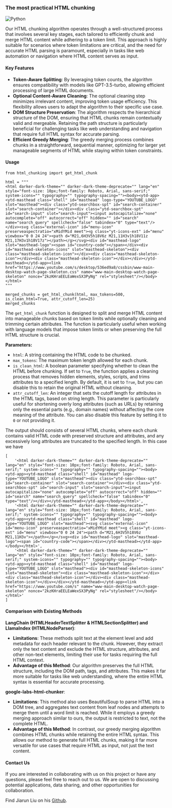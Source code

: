 ###  The most practical HTML chunking

![Python](https://img.shields.io/badge/-Python-3776AB?style=plastic&logo=python&logoColor=white)

Our HTML chunking algorithm operates through a well-structured process that involves several key stages, each tailored to efficiently chunk and merge HTML content while adhering to a token limit. This approach is highly suitable for scenarios where token limitations are critical, and the need for accurate HTML parsing is paramount, especially in tasks like web automation or navigation where HTML content serves as input.

#### Key Features
- **Token-Aware Splitting**: By leveraging token counts, the algorithm ensures compatibility with models like GPT-3.5-turbo, allowing efficient processing of large HTML documents.
- **Optional Content-Aware Cleaning**: The optional cleaning step minimizes irrelevant content, improving token usage efficiency. This flexibility allows users to adapt the algorithm to their specific use case.
- **DOM Structure Preservation**: The algorithm respects the hierarchical structure of the DOM, ensuring that HTML chunks remain contextually valid and mergeable. Retaining the path structure is particularly beneficial for challenging tasks like web understanding and navigation that require full HTML syntax for accurate parsing.
- **Efficient Greedy Merging**: The greedy merging process combines chunks in a straightforward, sequential manner, optimizing for larger yet manageable segments of HTML while staying within token constraints.

#### Usage

```
from html_chunking import get_html_chunk

html = """
<html darker-dark-theme="" darker-dark-theme-deprecate="" lang="en" style="font-size: 10px;font-family: Roboto, Arial, sans-serif;" system-icons="" typography="" typography-spacing=""><body><ytd-app><ytd-masthead class="shell" id="masthead" logo-type="YOUTUBE_LOGO" slot="masthead"><div class="ytd-searchbox-spt" id="search-container" slot="search-container"></div><div class="ytd-searchbox-spt" id="search-input" slot="search-input"><input autocapitalize="none" autocomplete="off" autocorrect="off" hidden="" id="search" name="search_query" spellcheck="false" tabindex="0" type="text"/></div><svg class="external-icon" id="menu-icon" preserveaspectratio="xMidYMid meet"><g class="yt-icons-ext" id="menu" viewbox="0 0 24 24"><path d="M21,6H3V5h18V6z M21,11H3v1h18V11z M21,17H3v1h18V17z"></path></g></svg><div id="masthead-logo" slot="masthead-logo"><span id="country-code"></span></div><div id="masthead-skeleton-icons" slot="masthead-skeleton"><div class="masthead-skeleton-icon"></div><div class="masthead-skeleton-icon"></div><div class="masthead-skeleton-icon"></div></div></ytd-masthead></ytd-app><link href="https://www.youtube.com/s/desktop/536ed9a8/cssbin/www-main-desktop-watch-page-skeleton.css" name="www-main-desktop-watch-page-skeleton" nonce="2kzKHraEELEaWexSX3PyNg" rel="stylesheet"/></body></html>
"""

merged_chunks = get_html_chunk(html, max_tokens=500, is_clean_html=True, attr_cutoff_len=25)
merged_chunks
```

The `get_html_chunk` function is designed to split and merge HTML content into manageable chunks based on token limits while optionally cleaning and trimming certain attributes. The function is particularly useful when working with language models that impose token limits or when preserving the full HTML structure is crucial.

**Parameters:**

- `html`: A string containing the HTML code to be chunked.
- `max_tokens`: The maximum token length allowed for each chunk.
- `is_clean_html`: A boolean parameter specifying whether to clean the HTML before chunking. If set to `True`, the function applies a cleaning process that removes hidden elements, styles, scripts, and trims attributes to a specified length. By default, it is set to `True`, but you can disable this to retain the original HTML without cleaning.
- `attr_cutoff_len`: An integer that sets the cutoff length for attributes in the HTML tags, based on string length. This parameter is particularly useful for shortening overly long attributes (such as URLs) by retaining only the essential parts (e.g., domain names) without affecting the core meaning of the attribute. You can also disable this feature by setting it to `0` or not providing it.

The output should consists of several HTML chunks, where each chunk contains valid HTML code with preserved structure and attributes, and any excessively long attributes are truncated to the specified length. In this case we have

```
[
    '<html darker-dark-theme="" darker-dark-theme-deprecate="" lang="en" style="font-size: 10px;font-family: Roboto, Arial, sans-serif;" system-icons="" typography="" typography-spacing=""><body><ytd-app><ytd-masthead class="shell" id="masthead" logo-type="YOUTUBE_LOGO" slot="masthead"><div class="ytd-searchbox-spt" id="search-container" slot="search-container"></div><div class="ytd-searchbox-spt" id="search-input" slot="search-input"><input autocapitalize="none" autocomplete="off" autocorrect="off" hidden="" id="search" name="search_query" spellcheck="false" tabindex="0" type="text"/></div></ytd-masthead></ytd-app></body></html>', 
    '<html darker-dark-theme="" darker-dark-theme-deprecate="" lang="en" style="font-size: 10px;font-family: Roboto, Arial, sans-serif;" system-icons="" typography="" typography-spacing=""><body><ytd-app><ytd-masthead class="shell" id="masthead" logo-type="YOUTUBE_LOGO" slot="masthead"><svg class="external-icon" id="menu-icon" preserveaspectratio="xMidYMid meet"><g class="yt-icons-ext" id="menu" viewbox="0 0 24 24"><path d="M21,6H3V5h18V6z M21,11H3v"></path></g></svg><div id="masthead-logo" slot="masthead-logo"><span id="country-code"></span></div></ytd-masthead></ytd-app></body></html>', 
    '<html darker-dark-theme="" darker-dark-theme-deprecate="" lang="en" style="font-size: 10px;font-family: Roboto, Arial, sans-serif;" system-icons="" typography="" typography-spacing=""><body><ytd-app><ytd-masthead class="shell" id="masthead" logo-type="YOUTUBE_LOGO" slot="masthead"><div id="masthead-skeleton-icons" slot="masthead-skeleton"><div class="masthead-skeleton-icon"></div><div class="masthead-skeleton-icon"></div><div class="masthead-skeleton-icon"></div></div></ytd-masthead></ytd-app><link href="https://www.youtube.com/s" name="www-main-desktop-watch-page-skeleton" nonce="2kzKHraEELEaWexSX3PyNg" rel="stylesheet"/></body></html>'
]
```

#### Comparison with Existing Methods

**LangChain (HTMLHeaderTextSplitter & HTMLSectionSplitter) and LlamaIndex (HTMLNodeParser)**:
   - **Limitations**: These methods split text at the element level and add metadata for each header relevant to the chunk. However, they extract only the text content and exclude the HTML structure, attributes, and other non-text elements, limiting their use for tasks requiring the full HTML context.
   - **Advantage of this Method**: Our algorithm preserves the full HTML structure, including the DOM path, tags, and attributes. This makes it far more suitable for tasks like web understanding, where the entire HTML syntax is essential for accurate processing.

**google-labs-html-chunker**:
   - **Limitations**: This method also uses BeautifulSoup to parse HTML into a DOM tree, and aggregates text content from leaf nodes and attempts to merge them until a word limit is reached. While it employs a greedy merging approach similar to ours, the output is restricted to text, not the complete HTML.
   - **Advantage of this Method**: In contrast, our greedy merging algorithm combines HTML chunks while retaining the entire HTML syntax. This allows our method to generate full HTML chunks, making it far more versatile for use cases that require HTML as input, not just the text content.


#### Contact Us

If you are interested in collaborating with us on this project or have any questions, please feel free to reach out to us. We are open to discussing potential applications, data sharing, and other opportunities for collaboration.

Find Jiarun Liu on his [Github](https://github.com/KLGR123).
